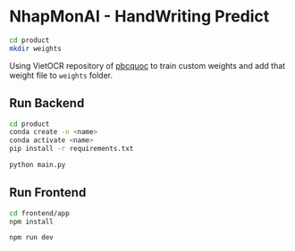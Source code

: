 # NhapMonAI - HandWriting Predict

```bash
cd product
mkdir weights
```

Using VietOCR repository of [pbcquoc](https://github.com/pbcquoc/vietocr) to train custom weights and add that weight file to `weights` folder.

## Run Backend
  ```bash
  cd product
  conda create -n <name>
  conda activate <name>
  pip install -r requirements.txt
  ```
  ```bash
  python main.py
  ```
## Run Frontend
  ```bash
  cd frontend/app
  npm install
  ```
  ```bash
  npm run dev
  ```
